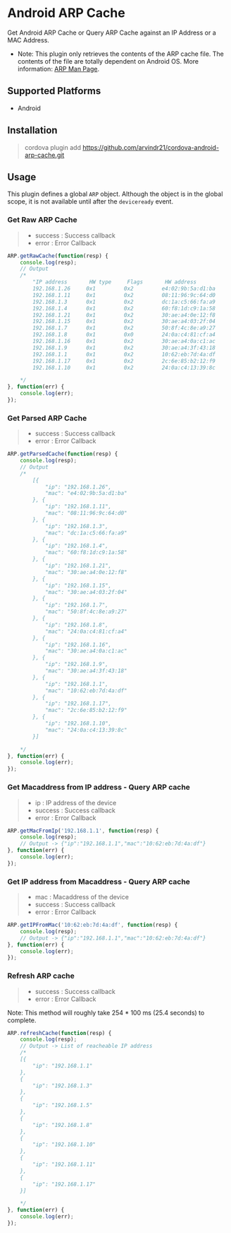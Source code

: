 Android ARP Cache
======

Get Android ARP Cache or Query ARP Cache against an IP Address or a MAC Address.

- Note: This plugin only retrieves the contents of the ARP cache file. The contents of the file are totally dependent on Android OS. More information: [ARP Man Page](https://linux.die.net/man/7/arp).

## Supported Platforms

- Android

## Installation

> cordova plugin add https://github.com/arvindr21/cordova-android-arp-cache.git

## Usage

This plugin defines a global `ARP` object.
Although the object is in the global scope, it is not available until after the `deviceready` event.

### Get Raw ARP Cache

> - success : Success callback
> - error : Error Callback


```js
ARP.getRawCache(function(resp) {
    console.log(resp);
    // Output
    /*
		"IP address       HW type     Flags       HW address            Mask     Device
		192.168.1.26     0x1         0x2         e4:02:9b:5a:d1:ba     *        wlan0
		192.168.1.11     0x1         0x2         08:11:96:9c:64:d0     *        wlan0
		192.168.1.3      0x1         0x2         dc:1a:c5:66:fa:a9     *        wlan0
		192.168.1.4      0x1         0x2         60:f8:1d:c9:1a:58     *        wlan0
		192.168.1.21     0x1         0x2         30:ae:a4:0e:12:f8     *        wlan0
		192.168.1.15     0x1         0x2         30:ae:a4:03:2f:04     *        wlan0
		192.168.1.7      0x1         0x2         50:8f:4c:8e:a9:27     *        wlan0
		192.168.1.8      0x1         0x0         24:0a:c4:81:cf:a4     *        wlan0
		192.168.1.16     0x1         0x2         30:ae:a4:0a:c1:ac     *        wlan0
		192.168.1.9      0x1         0x2         30:ae:a4:3f:43:18     *        wlan0
		192.168.1.1      0x1         0x2         10:62:eb:7d:4a:df     *        wlan0
		192.168.1.17     0x1         0x2         2c:6e:85:b2:12:f9     *        wlan0
		192.168.1.10     0x1         0x2         24:0a:c4:13:39:8c     *        wlan0"

    */
}, function(err) {
    console.log(err);
});
```

### Get Parsed ARP Cache

> - success : Success callback
> - error : Error Callback


```js
ARP.getParsedCache(function(resp) {
    console.log(resp);
    // Output
    /*
		[{
		    "ip": "192.168.1.26",
		    "mac": "e4:02:9b:5a:d1:ba"
		}, {
		    "ip": "192.168.1.11",
		    "mac": "08:11:96:9c:64:d0"
		}, {
		    "ip": "192.168.1.3",
		    "mac": "dc:1a:c5:66:fa:a9"
		}, {
		    "ip": "192.168.1.4",
		    "mac": "60:f8:1d:c9:1a:58"
		}, {
		    "ip": "192.168.1.21",
		    "mac": "30:ae:a4:0e:12:f8"
		}, {
		    "ip": "192.168.1.15",
		    "mac": "30:ae:a4:03:2f:04"
		}, {
		    "ip": "192.168.1.7",
		    "mac": "50:8f:4c:8e:a9:27"
		}, {
		    "ip": "192.168.1.8",
		    "mac": "24:0a:c4:81:cf:a4"
		}, {
		    "ip": "192.168.1.16",
		    "mac": "30:ae:a4:0a:c1:ac"
		}, {
		    "ip": "192.168.1.9",
		    "mac": "30:ae:a4:3f:43:18"
		}, {
		    "ip": "192.168.1.1",
		    "mac": "10:62:eb:7d:4a:df"
		}, {
		    "ip": "192.168.1.17",
		    "mac": "2c:6e:85:b2:12:f9"
		}, {
		    "ip": "192.168.1.10",
		    "mac": "24:0a:c4:13:39:8c"
		}]

    */
}, function(err) {
    console.log(err);
});
```

### Get Macaddress from IP address - Query ARP cache

> - ip : IP address of the device
> - success : Success callback
> - error : Error Callback

```js
ARP.getMacFromIp('192.168.1.1', function(resp) {
    console.log(resp);
    // Output -> {"ip":"192.168.1.1","mac":"10:62:eb:7d:4a:df"}
}, function(err) {
    console.log(err);
});
```

### Get IP address from Macaddress - Query ARP cache

> - mac : Macaddress of the device
> - success : Success callback
> - error : Error Callback

```js
ARP.getIPFromMac('10:62:eb:7d:4a:df', function(resp) {
    console.log(resp);
    // Output -> {"ip":"192.168.1.1","mac":"10:62:eb:7d:4a:df"}
}, function(err) {
    console.log(err);
});
```

### Refresh ARP cache

> - success : Success callback
> - error : Error Callback

Note: This method will roughly take 254 * 100 ms (25.4 seconds) to complete.

```js
ARP.refreshCache(function(resp) {
    console.log(resp);
    // Output -> List of reacheable IP address 
	/*
	[{
	    "ip": "192.168.1.1"
	},
	{
	    "ip": "192.168.1.3"
	},
	{
	    "ip": "192.168.1.5"
	},
	{
	    "ip": "192.168.1.8"
	},
	{
	    "ip": "192.168.1.10"
	},
	{
	    "ip": "192.168.1.11"
	},
	{
	    "ip": "192.168.1.17"
	}]

	*/
}, function(err) {
    console.log(err);
});